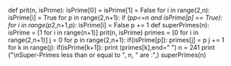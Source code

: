 def prit(n, isPrime):
isPrime[0] = isPrime[1] = False
for i in range(2,n):
isPrime[i] = True
for p in range(2,n+1):
if (p*p<=n and isPrime[p] == True):
for i in range(p*2,n+1,p):
isPrime[i] = False
p += 1
def superPrimes(n):
isPrime = [1 for i in range(n+1)]
prit(n, isPrime)
primes = [0 for i in range(2,n+1)]
j = 0
for p in range(2,n+1):
if(isPrime[p]):
primes[j] = p
j += 1
for k in range(j):
if(isPrime[k+1]):
print (primes[k],end=" ")
n = 241
print ("\nSuper-Primes less than or equal to ", n, " are :",)
superPrimes(n)
